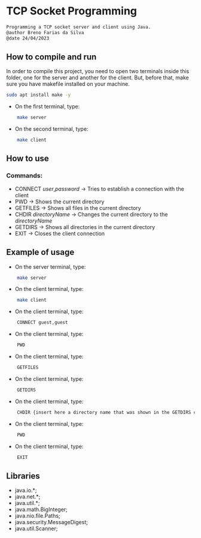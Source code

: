 
# TCP Socket Programming
```bash
Programming a TCP socket server and client using Java.  
@author Breno Farias da Silva  
@date 24/04/2023
```
## How to compile and run
In order to compile this project, you need to open two terminals inside this folder, one for the server and another for the client.
But, before that, make sure you have makefile installed on your machine.
```bash
sudo apt install make -y
```
- On the first terminal, type:  
```bash
    make server
```
- On the second terminal, type:  
```bash
    make client
```
## How to use
### Commands:
- CONNECT *user*,*password* -> Tries to establish a connection with the client
- PWD -> Shows the current directory
- GETFILES -> Shows all files in the current directory
- CHDIR *directoryName* -> Changes the current directory to the *directoryName*
- GETDIRS -> Shows all directories in the current directory
- EXIT -> Closes the client connection

## Example of usage
- On the server terminal, type:
```bash
    make server
```
- On the client terminal, type:
```bash
    make client
```
- On the client terminal, type:
```bash
    CONNECT guest,guest
```
- On the client terminal, type:
```bash
    PWD
```
- On the client terminal, type:
```bash
    GETFILES
```
- On the client terminal, type:
```bash
    GETDIRS
```
- On the client terminal, type:
```bash
    CHDIR {insert here a directory name that was shown in the GETDIRS command}
```
- On the client terminal, type:
```bash
    PWD
```
- On the client terminal, type:
```bash
    EXIT
```

## Libraries
* java.io.*;
* java.net.*;
* java.util.*;
* java.math.BigInteger;
* java.nio.file.Paths;
* java.security.MessageDigest;
* java.util.Scanner;